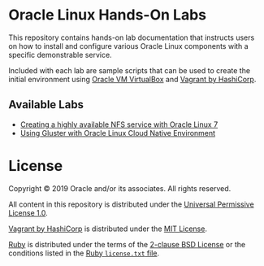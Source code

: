 # Oracle Linux Hands-On Labs

This repository contains hands-on lab documentation that instructs users on how
to install and configure various Oracle Linux components with a specific 
demonstrable service.

Included with each lab are sample scripts that can be used to create the initial
environment using [Oracle VM VirtualBox](https://virtualbox.org) and 
[Vagrant by HashiCorp](https://www.vagrantup.com/).

## Available Labs

* [Creating a highly available NFS service with Oracle Linux 7](https://oracle.github.io/linux-labs/HA-NFS/)
* [Using Gluster with Oracle Linux Cloud Native Environment](https://oracle.github.io/linux-labs/OLCNE-Gluster/)

# License

Copyright &copy; 2019 Oracle and/or its associates. All rights reserved.

All content in this repository is distributed under the [Universal Permissive 
License 1.0](https://oss.oracle.com/licenses/upl/).

[Vagrant by HashiCorp](https://www.vagrantup.com/) is distributed under the
[MIT License](https://github.com/hashicorp/vagrant/blob/master/LICENSE).

[Ruby](https://www.ruby-lang.org/en/) is distributed under the terms of the 
[2-clause BSD License](https://opensource.org/licenses/BSD-2-Clause) or the 
conditions listed in the [Ruby `license.txt` file](https://www.ruby-lang.org/en/about/license.txt).
